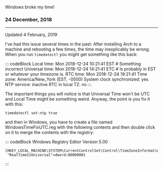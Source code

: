 Windows broke my time!

### 24 December, 2018

------------------------------------------------------------------------

Updated 4 February, 2019

I\'ve had this issue several times in the past: After installing Arch to
a machine and rebooting a few times, the time may inexplicably be wrong.
When you run `timedatectl` you might get something like this back:

::: codeBlock
        Local time: Mon 2018-12-24 10:21:41 EST # Something incorrect
        Universal time: Mon 2018-12-24 14:21:41 ETC # Is probably in EST or whatever your timezone is.
        RTC time: Mon 2018-12-24 19:21:41
        Time zone: America/New_York (EST, -0500)
        System clock synchronized: yes
        NTP service: inactive
        RTC in local TZ: no
:::

The important things you will notice is that Universal Time won\'t be
UTC and Local Time might be something weird. Anyway, the point is you
fix it with this:

`timedatectl set-ntp true`

and then in Windows, you have to create a file named
WindowsTimeFixUTC.reg with the following contents and then double click
on it to merge the contents with the registry:

::: codeBlock
    Windows Registry Editor Version 5.00

    [HKEY_LOCAL_MACHINE\SYSTEM\CurrentControlSet\Control\TimeZoneInformation]
     "RealTimeIsUniversal"=dword:00000001
:::
